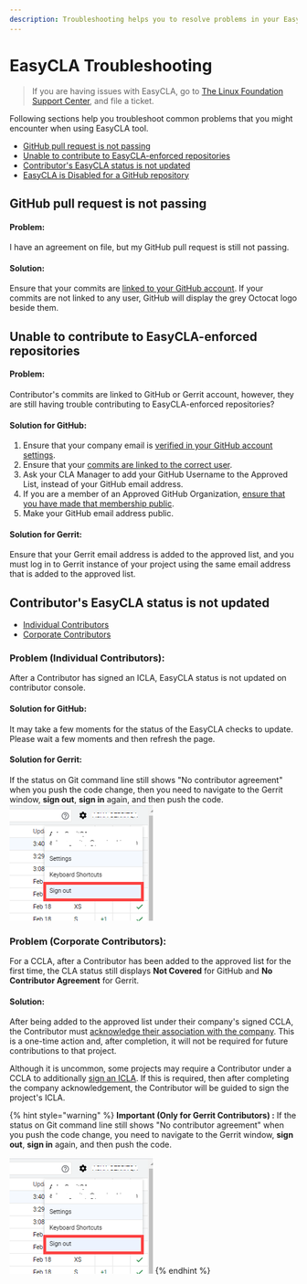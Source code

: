 ```yaml
---
description: Troubleshooting helps you to resolve problems in your EasyCLA implementation.
---
```


# EasyCLA Troubleshooting

> If you are having issues with EasyCLA, go to [The Linux Foundation Support Center](https://jira.linuxfoundation.org/plugins/servlet/theme/portal/4/create/143), and file a ticket.

Following sections help you troubleshoot common problems that you might encounter when using EasyCLA tool.

* [GitHub pull request is not passing](./#github-pull-request-is-not-passing)
* [Unable to contribute to EasyCLA-enforced repositories](./#unable-to-contribute-to-easycla-enforced-repositories)
* [Contributor's EasyCLA status is not updated](./#contributors-easycla-status-is-not-updated)
* ​[EasyCLA is Disabled for a GitHub repository](easycla-is-disabled.md)​

## GitHub pull request is not passing

#### Problem:

I have an agreement on file, but my GitHub pull request is still not passing.

#### Solution:

Ensure that your commits are [linked to your GitHub account](https://docs.github.com/en/github/committing-changes-to-your-project/why-are-my-commits-linked-to-the-wrong-user#commits-are-not-linked-to-any-user). If your commits are not linked to any user, GitHub will display the grey Octocat logo beside them.

## Unable to contribute to EasyCLA-enforced repositories

#### Problem:

Contributor's commits are linked to GitHub or Gerrit account, however, they are still having trouble contributing to EasyCLA-enforced repositories?

#### Solution for GitHub:

1. Ensure that your company email is [verified in your GitHub account settings](https://docs.github.com/en/github/getting-started-with-github/verifying-your-email-address).
2. Ensure that your [commits are linked to the correct user](https://help.github.com/en/github/committing-changes-to-your-project/why-are-my-commits-linked-to-the-wrong-user).
3. Ask your CLA Manager to add your GitHub Username to the Approved List, instead of your GitHub email address.
4. If you are a member of an Approved GitHub Organization, [ensure that you have made that membership public](https://docs.github.com/en/github/setting-up-and-managing-your-github-user-account/publicizing-or-hiding-organization-membership).
5. Make your GitHub email address public.

#### Solution for Gerrit:

Ensure that your Gerrit email address is added to the approved list, and you must log in to Gerrit instance of your project using the same email address that is added to the approved list.

## Contributor's EasyCLA status is not updated

* [Individual Contributors](./#problem-individual-contributors)
* [Corporate Contributors](./#problem-corporate-contributors)

### Problem \(Individual Contributors\):

After a Contributor has signed an ICLA, EasyCLA status is not updated on contributor console.

#### Solution for GitHub:

It may take a few moments for the status of the EasyCLA checks to update. Please wait a few moments and then refresh the page.

#### Solution for Gerrit:

If the status on Git command line still shows "No contributor agreement" when you push the code change, then you need to navigate to the Gerrit window, **sign out**, **sign in** again, and then push the code.![](../../../.gitbook/assets/signout-gerrit.png) 

### Problem \(Corporate Contributors\):

For a CCLA, after a Contributor has been added to the approved list for the first time, the CLA status still displays **Not Covered** for GitHub and **No Contributor Agreement** for Gerrit.

#### Solution:

After being added to the approved list under their company's signed CCLA, the Contributor must [acknowledge their association with the company](../../contributors/corporate-contributor.md#acknowledge-company-contribution). This is a one-time action and, after completion, it will not be required for future contributions to that project.

Although it is uncommon, some projects may require a Contributor under a CCLA to additionally [sign an ICLA](../../contributors/corporate-contributor.md#if-you-are-asked-to-sign-icla). If this is required, then after completing the company acknowledgement, the Contributor will be guided to sign the project's ICLA.

{% hint style="warning" %}
**Important \(Only for Gerrit Contributors\) :** If the status on Git command line still shows "No contributor agreement" when you push the code change, you need to navigate to the Gerrit window, **sign out**, **sign in** again, and then push the code.

![](../../../.gitbook/assets/signout-gerrit.png)
{% endhint %}

